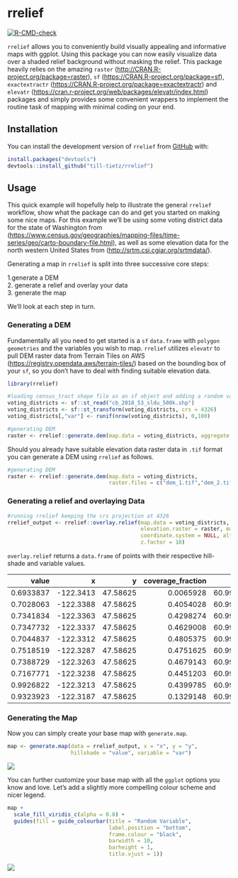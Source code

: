
<!-- README.md is generated from README.Rmd. Please edit that file -->

# rrelief

<!-- badges: start -->

[![R-CMD-check](https://github.com/till-tietz/rrelief/workflows/R-CMD-check/badge.svg)](https://github.com/till-tietz/rrelief/actions)
<!-- badges: end -->

`rrelief` allows you to conveniently build visually appealing and
informative maps with ggplot. Using this package you can now easily
visualize data over a shaded relief background without masking the
relief. This package heavily relies on the amazing `raster`
(<http://CRAN.R-project.org/package=raster>), `sf`
(<https://CRAN.R-project.org/package=sf>), `exactextractr`
(<https://CRAN.R-project.org/package=exactextractr>) and `elevatr`
(<https://cran.r-project.org/web/packages/elevatr/index.html>) packages
and simply provides some convenient wrappers to implement the routine
task of mapping with minimal coding on your end.

## Installation

You can install the development version of `rrelief` from
[GitHub](https://github.com/) with:

``` r
install.packages("devtools")
devtools::install_github("till-tietz/rrelief")
```

## Usage

This quick example will hopefully help to illustrate the general
`rrelief` workflow, show what the package can do and get you started on
making some nice maps. For this example we’ll be using some voting
district data for the state of Washington from
(<https://www.census.gov/geographies/mapping-files/time-series/geo/carto-boundary-file.html>),
as well as some elevation data for the north western United States from
(<http://srtm.csi.cgiar.org/srtmdata/>).  
  

Generating a map in `rrelief` is split into three successive core
steps:  

1.generate a DEM  
2. generate a relief and overlay your data  
3. generate the map  

We’ll look at each step in turn.  
  

### Generating a DEM 

  

Fundamentally all you need to get started is a `sf` `data.frame` with
`polygon geometries` and the variables you wish to map. `rrelief`
utilizes `elevatr` to pull DEM raster data from Terrain Tiles on AWS
(<https://registry.opendata.aws/terrain-tiles/>) based on the bounding
box of your `sf`, so you don’t have to deal with finding suitable
elevation data.

``` r
library(rrelief)

#loading census_tract shape file as an sf object and adding a random variable
voting_districts <- sf::st_read("cb_2018_53_sldu_500k.shp")
voting_districts <- sf::st_transform(voting_districts, crs = 4326)
voting_districts[,"var"] <- runif(nrow(voting_districts), 0,100)

#generating DEM 
raster <- rrelief::generate.dem(map.data = voting_districts, aggregate = 3)
```

Should you already have suitable elevation data raster data in `.tif`
format you can generate a DEM using `rrelief` as follows.

``` r
#generating DEM 
raster <- rrelief::generate.dem(map.data = voting_districts, 
                                raster.files = c("dem_1.tif","dem_2.tif"), aggregate = 3)
```

  

### Generating a relief and overlaying Data 

  

``` r
#running rrelief keeping the crs projection at 4326
rrelief_output <- rrelief::overlay.relief(map.data = voting_districts, variables = c("var"),
                                          elevation.raster = raster, make.hillshade = TRUE, 
                                          coordinate.system = NULL, altitude = 45, azimuth = 270,
                                          z.factor = 10)
```

`overlay.relief` returns a `data.frame` of points with their respective
hill-shade and variable values.

|     value |         x |        y | coverage\_fraction |      var |
|----------:|----------:|---------:|-------------------:|---------:|
| 0.6933837 | -122.3413 | 47.58625 |          0.0065928 | 60.99251 |
| 0.7028063 | -122.3388 | 47.58625 |          0.4054028 | 60.99251 |
| 0.7341834 | -122.3363 | 47.58625 |          0.4298274 | 60.99251 |
| 0.7347732 | -122.3337 | 47.58625 |          0.4629008 | 60.99251 |
| 0.7044837 | -122.3312 | 47.58625 |          0.4805375 | 60.99251 |
| 0.7518519 | -122.3287 | 47.58625 |          0.4751625 | 60.99251 |
| 0.7388729 | -122.3263 | 47.58625 |          0.4679143 | 60.99251 |
| 0.7167771 | -122.3238 | 47.58625 |          0.4451203 | 60.99251 |
| 0.9926822 | -122.3213 | 47.58625 |          0.4399785 | 60.99251 |
| 0.9323923 | -122.3187 | 47.58625 |          0.1329148 | 60.99251 |

  

### Generating the Map 

Now you can simply create your base map with `generate.map`.

``` r
map <- generate.map(data = rrelief_output, x = "x", y = "y", 
                    hillshade = "value", variable = "var")
```

![](man/figures/map_original.png)

You can further customize your base map with all the `ggplot` options
you know and love. Let’s add a slightly more compelling colour scheme
and nicer legend.

``` r
map +
  scale_fill_viridis_c(alpha = 0.8) +
  guides(fill = guide_colourbar(title = "Random Variable",
                                label.position = "bottom",
                                frame.colour = "black",
                                barwidth = 10,
                                barheight = 1,
                                title.vjust = 1))
```

![](man/figures/map.png)
